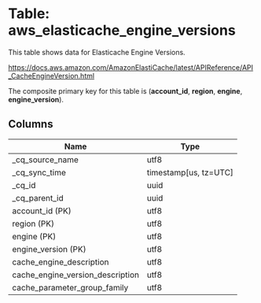 # Table: aws_elasticache_engine_versions

This table shows data for Elasticache Engine Versions.

https://docs.aws.amazon.com/AmazonElastiCache/latest/APIReference/API_CacheEngineVersion.html

The composite primary key for this table is (**account_id**, **region**, **engine**, **engine_version**).

## Columns

| Name          | Type          |
| ------------- | ------------- |
|_cq_source_name|utf8|
|_cq_sync_time|timestamp[us, tz=UTC]|
|_cq_id|uuid|
|_cq_parent_id|uuid|
|account_id (PK)|utf8|
|region (PK)|utf8|
|engine (PK)|utf8|
|engine_version (PK)|utf8|
|cache_engine_description|utf8|
|cache_engine_version_description|utf8|
|cache_parameter_group_family|utf8|